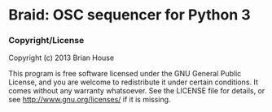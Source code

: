 Braid: OSC sequencer for Python 3
=================================



### Copyright/License

Copyright (c) 2013 Brian House

This program is free software licensed under the GNU General Public License, and you are welcome to redistribute it under certain conditions. It comes without any warranty whatsoever. See the LICENSE file for details, or see <http://www.gnu.org/licenses/> if it is missing.
